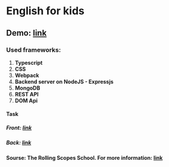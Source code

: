 # English for kids

## Demo: [link](https://balzamova.github.io/english-for-kids/)

### Used frameworks: </br>
1. **Typescript**
2. **CSS**
3. **Webpack**
4. **Backend server on NodeJS - Expressjs**
5. **MongoDB**
6. **REST API**
7. **DOM Api**

#### Task
##### Front: [link](https://github.com/rolling-scopes-school/tasks/blob/master/tasks/rslang/english-for-kids.md)
##### Back: [link](https://github.com/rolling-scopes-school/tasks/blob/master/tasks/rslang/english-for-kids-admin-panel.md)

#### Sourse: The Rolling Scopes School. For more information: [link](https://rs.school/js/)
